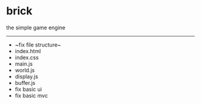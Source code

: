 # brick
the simple game engine

---

- ~fix file structure~
 - index.html
 - index.css
 - main.js
 - world.js
 - display.js
 - buffer.js
- fix basic ui
- fix basic mvc